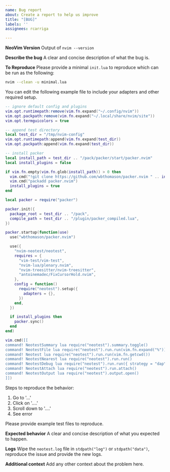 ```yaml
---
name: Bug report
about: Create a report to help us improve
title: "[BUG]"
labels: ''
assignees: rcarriga

---
```


**NeoVim Version**
Output of `nvim --version`

**Describe the bug**
A clear and concise description of what the bug is.

**To Reproduce**
Please provide a minimal `init.lua` to reproduce which can be run as the following:
```sh
nvim --clean -u minimal.lua
```

You can edit the following example file to include your adapters and other required setup.
```lua
-- ignore default config and plugins
vim.opt.runtimepath:remove(vim.fn.expand("~/.config/nvim"))
vim.opt.packpath:remove(vim.fn.expand("~/.local/share/nvim/site"))
vim.opt.termguicolors = true

-- append test directory
local test_dir = "/tmp/nvim-config"
vim.opt.runtimepath:append(vim.fn.expand(test_dir))
vim.opt.packpath:append(vim.fn.expand(test_dir))

-- install packer
local install_path = test_dir .. "/pack/packer/start/packer.nvim"
local install_plugins = false

if vim.fn.empty(vim.fn.glob(install_path)) > 0 then
  vim.cmd("!git clone https://github.com/wbthomason/packer.nvim " .. install_path)
  vim.cmd("packadd packer.nvim")
  install_plugins = true
end

local packer = require("packer")

packer.init({
  package_root = test_dir .. "/pack",
  compile_path = test_dir .. "/plugin/packer_compiled.lua",
})

packer.startup(function(use)
  use("wbthomason/packer.nvim")

  use({
    "nvim-neotest/neotest",
    requires = {
      "vim-test/vim-test",
      "nvim-lua/plenary.nvim",
      "nvim-treesitter/nvim-treesitter",
      "antoinemadec/FixCursorHold.nvim",
    },
    config = function()
      require("neotest").setup({
        adapters = {},
      })
    end,
  })

  if install_plugins then
    packer.sync()
  end
end)

vim.cmd([[
command! NeotestSummary lua require("neotest").summary.toggle()
command! NeotestFile lua require("neotest").run.run(vim.fn.expand("%"))
command! Neotest lua require("neotest").run.run(vim.fn.getcwd())
command! NeotestNearest lua require("neotest").run.run()
command! NeotestDebug lua require("neotest").run.run({ strategy = "dap" })
command! NeotestAttach lua require("neotest").run.attach()
command! NeotestOutput lua require("neotest").output.open()
]])
```

Steps to reproduce the behavior:
1. Go to '...'
2. Click on '....'
3. Scroll down to '....'
4. See error

Please provide example test files to reproduce. 

**Expected behavior**
A clear and concise description of what you expected to happen.

**Logs**
Wipe the `neotest.log` file in `stdpath("log")` or `stdpath("data")`, reproduce the issue and provide the new logs.

**Additional context**
Add any other context about the problem here.
